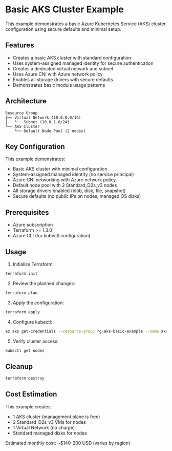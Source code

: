 # Basic AKS Cluster Example

This example demonstrates a basic Azure Kubernetes Service (AKS) cluster configuration using secure defaults and minimal setup.

## Features

- Creates a basic AKS cluster with standard configuration
- Uses system-assigned managed identity for secure authentication
- Creates a dedicated virtual network and subnet
- Uses Azure CNI with Azure network policy
- Enables all storage drivers with secure defaults
- Demonstrates basic module usage patterns

## Architecture

```
Resource Group
├── Virtual Network (10.0.0.0/16)
│   └── Subnet (10.0.1.0/24)
└── AKS Cluster
    └── Default Node Pool (2 nodes)
```

## Key Configuration

This example demonstrates:
- Basic AKS cluster with minimal configuration
- System-assigned managed identity (no service principal)
- Azure CNI networking with Azure network policy
- Default node pool with 2 Standard_D2s_v3 nodes
- All storage drivers enabled (blob, disk, file, snapshot)
- Secure defaults (no public IPs on nodes, managed OS disks)

## Prerequisites

- Azure subscription
- Terraform >= 1.3.0
- Azure CLI (for kubectl configuration)

## Usage

1. Initialize Terraform:
```bash
terraform init
```

2. Review the planned changes:
```bash
terraform plan
```

3. Apply the configuration:
```bash
terraform apply
```

4. Configure kubectl:
```bash
az aks get-credentials --resource-group rg-aks-basic-example --name aks-basic-example
```

5. Verify cluster access:
```bash
kubectl get nodes
```

## Cleanup

```bash
terraform destroy
```

## Cost Estimation

This example creates:
- 1 AKS cluster (management plane is free)
- 2 Standard_D2s_v3 VMs for nodes
- 1 Virtual Network (no charge)
- Standard managed disks for nodes

Estimated monthly cost: ~$140-200 USD (varies by region)

<!-- BEGIN_TF_DOCS -->
<!-- END_TF_DOCS -->

